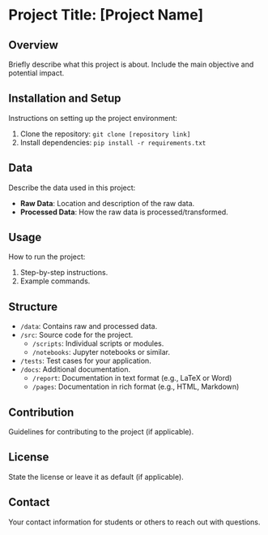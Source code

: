 # Project Title: [Project Name]

## Overview
Briefly describe what this project is about. Include the main objective and potential impact.

## Installation and Setup
Instructions on setting up the project environment:
1. Clone the repository: `git clone [repository link]`
2. Install dependencies: `pip install -r requirements.txt`

## Data
Describe the data used in this project:
- **Raw Data**: Location and description of the raw data.
- **Processed Data**: How the raw data is processed/transformed.

## Usage
How to run the project:
1. Step-by-step instructions.
2. Example commands.

## Structure
- `/data`: Contains raw and processed data.
- `/src`: Source code for the project.
  - `/scripts`: Individual scripts or modules.
  - `/notebooks`: Jupyter notebooks or similar.
- `/tests`: Test cases for your application.
- `/docs`: Additional documentation.
  - `/report`: Documentation in text format (e.g., LaTeX or Word)
  - `/pages`: Documentation in rich format (e.g., HTML, Markdown)

## Contribution
Guidelines for contributing to the project (if applicable).

## License
State the license or leave it as default (if applicable).

## Contact
Your contact information for students or others to reach out with questions.
